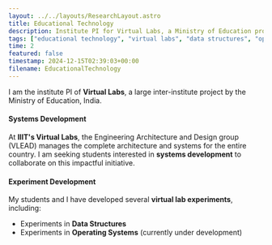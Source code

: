 ```yaml
---
layout: ../../layouts/ResearchLayout.astro
title: Educational Technology
description: Institute PI for Virtual Labs, a Ministry of Education project. Focus on systems development and experiment creation in Data Structures and Operating Systems.
tags: ["educational technology", "virtual labs", "data structures", "operating systems"]
time: 2
featured: false
timestamp: 2024-12-15T02:39:03+00:00
filename: EducationalTechnology
---
```


I am the institute PI of **Virtual Labs**, a large inter-institute project by the Ministry of Education, India.

#### Systems Development
At **IIIT's Virtual Labs**, the Engineering Architecture and Design group (VLEAD) manages the complete architecture and systems for the entire country. I am seeking students interested in **systems development** to collaborate on this impactful initiative.

#### Experiment Development
My students and I have developed several **virtual lab experiments**, including:
- Experiments in **Data Structures**
- Experiments in **Operating Systems** (currently under development)
